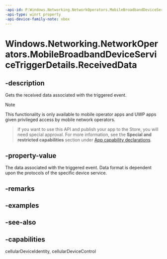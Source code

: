 ```yaml
---
-api-id: P:Windows.Networking.NetworkOperators.MobileBroadbandDeviceServiceTriggerDetails.ReceivedData
-api-type: winrt property
-api-device-family-note: xbox
---
```


<!-- Property syntax
public Windows.Storage.Streams.IBuffer ReceivedData { get; }
-->

# Windows.Networking.NetworkOperators.MobileBroadbandDeviceServiceTriggerDetails.ReceivedData

## -description
Gets the received data associated with the triggered event.

> [!NOTE]
> This functionality is only available to mobile operator apps and UWP apps given privileged access by mobile network operators.



> If you want to use this API and publish your app to the Store, you will need special approval. For more information, see the **Special and restricted capabilities** section under [App capability declarations](https://docs.microsoft.com/windows/uwp/packaging/app-capability-declarations). 

## -property-value
The data associated with the triggered event. Data format is dependent upon the protocols of the specific device service.

## -remarks

## -examples

## -see-also

## -capabilities
cellularDeviceIdentity, cellularDeviceControl
